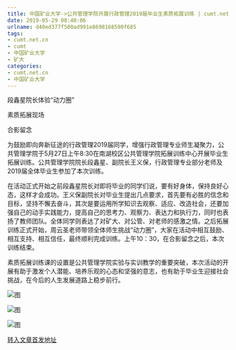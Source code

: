 ```yaml
---
title: 中国矿业大学->公共管理学院开展行政管理2019届毕业生素质拓展训练 | cumt.net.cn
date: 2019-05-29 08:40:06
urlname: d40ed377f500ad991e8698168590f685
tags: 
- cumt.net.cn
- cumt
- 中国矿业大学
- 矿大
categories:
- cumt.net.cn
- 中国矿业大学
---
```



段鑫星院长体验“动力圈”

素质拓展现场

合影留念

为鼓励即向奔新征途的行政管理2019届同学，增强行政管理专业师生凝聚力，公共管理学院于5月27日上午8:30在南湖校区公共管理学院拓展训练中心开展毕业生拓展训练。公共管理学院院长段鑫星、副院长王义保，行政管理专业部分老师及2019届全体毕业生参加了本次训练。

在活动正式开始之前段鑫星院长对即将毕业的同学们说，要有好身体，保持良好心态，这样才会成功。王义保副院长对毕业生提出几点要求，首先要有必胜的信念和目标，坚持不懈去奋斗，其次是要运用所学知识去观察、适应、改造社会，还要加强自己的动手实践能力，提高自己的思考力、观察力、表达力和执行力，同时也表扬了教师团队。全体同学则表达了对矿大、对公管、对老师的感激之情。之后拓展训练正式开始，周云圣老师带领全体师生挑战“动力圈”，大家在活动中相互鼓励、相互支持、相互信任，最终顺利完成训练。上午10：30，在合影留念之后，本次训练结束。

素质拓展训练课的设置是公共管理学院实验与实训教学的重要突破，本次活动的开展有助于激发个人潜能、培养乐观的心态和坚强的意志，也有助于毕业生迎接社会挑战，在今后的人生发展道路上稳步前行。



![图](http://xwzx.cumt.edu.cn/_upload/article/images/55/9e/f760bb434a13a60c65cb3d010c40/b7a7be9e-6a68-4673-a1dd-08064d68d0b7.jpg)

![图](http://xwzx.cumt.edu.cn/_upload/article/images/55/9e/f760bb434a13a60c65cb3d010c40/6fd6426d-1631-4d06-b89d-cf768792a89d.jpg)

![图](http://xwzx.cumt.edu.cn/_upload/article/images/55/9e/f760bb434a13a60c65cb3d010c40/9c855455-3363-4b8a-9b8a-eacd6969ddab.jpg)

[转入文章首发地址](http://xwzx.cumt.edu.cn/0b/e1/c523a527329/page.htm)